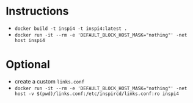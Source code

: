 # Instructions 

- `docker build -t inspi4 -t inspi4:latest .`
- `docker run -it --rm -e 'DEFAULT_BLOCK_HOST_MASK="nothing"' -net host inspi4`

# Optional 

- create a custom `links.conf`
- `docker run -it --rm -e 'DEFAULT_BLOCK_HOST_MASK="nothing"' -net host -v $(pwd)/links.conf:/etc/inspircd/links.conf:ro inspi4`
